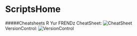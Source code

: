 ﻿# ScriptsHome
#####Cheatsheets R Yur FRENDz
CheatSheet: 
![CheatSheet](https://www.git-tower.com/blog/content/posts/54-git-cheat-sheet/git-cheat-sheet-large01.png "CheatSheet")
VersionControl: 
![VersionControl](https://www.git-tower.com/blog/content/posts/54-git-cheat-sheet/git-cheat-sheet-large02.png "VersionControl")
